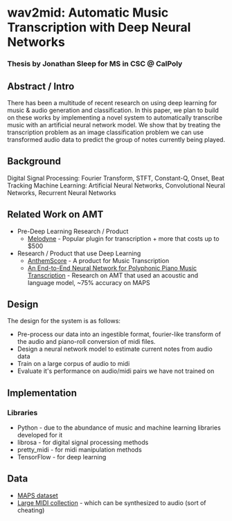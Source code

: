 # wav2mid: Automatic Music Transcription with Deep Neural Networks

### Thesis by Jonathan Sleep for MS in CSC @ CalPoly

## Abstract / Intro
There has been a multitude of recent research on using deep learning for music & audio generation and classification. In this paper, we plan to build on these works by implementing a novel system to automatically transcribe music with an artificial neural network model. We show that by treating the transcription problem as an image classification problem we can use transformed audio data to predict the group of notes currently being played.

## Background
Digital Signal Processing: Fourier Transform, STFT, Constant-Q, Onset, Beat Tracking
Machine Learning: Artificial Neural Networks, Convolutional Neural Networks, Recurrent Neural Networks

## Related Work on AMT
* Pre-Deep Learning Research / Product
    * [Melodyne](http://www.celemony.com/en/melodyne/what-is-melodyne) - Popular plugin for transcription + more that costs up to $500
* Research / Product that use Deep Learning
    * [AnthemScore](https://www.lunaverus.com/cnn) - A product for Music Transcription
    * [An End-to-End Neural Network for Polyphonic Piano Music Transcription](https://arxiv.org/abs/1508.01774) - Research on AMT that used an acoustic and language model, ~75% accuracy on MAPS

## Design
The design for the system is as follows:
* Pre-process our data into an ingestible format, fourier-like transform of the audio and piano-roll conversion of midi files.
* Design a neural network model to estimate current notes from audio data
* Train on a large corpus of audio to midi
* Evaluate it's performance on audio/midi pairs we have not trained on

## Implementation
### Libraries
* Python - due to the abundance of music and machine learning libraries developed for it
* librosa - for digital signal processing methods
* pretty_midi - for midi manipulation methods
* TensorFlow - for deep learning

## Data
* [MAPS dataset](http://www.tsi.telecom-paristech.fr/aao/en/2010/07/08/maps-database-a-piano-database-for-multipitch-estimation-and-automatic-transcription-of-music/)
* [Large MIDI collection](https://www.reddit.com/r/WeAreTheMusicMakers/comments/3ajwe4/the_largest_midi_collection_on_the_internet/) - which can be synthesized to audio (sort of cheating)
